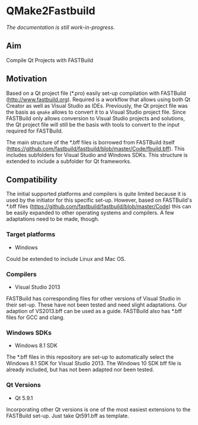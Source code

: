 # QMake2Fastbuild

*The documentation is still work-in-progress.*

## Aim
Compile Qt Projects with FASTBuild

## Motivation
Based on a Qt project file (*.pro) easily set-up compilation with FASTBuild (http://www.fastbuild.org). Required is a workflow that allows using both Qt Creator as well as Visual Studio as IDEs. Previously, the Qt project file was the basis as `qmake` allows to convert it to a Visual Studio project file. Since FASTBuild only allows conversion to Visual Studio projects and solutions, the Qt project file will still be the basis with tools to convert to the input required for FASTBuild.

The main structure of the *.bff files is borrowed from FASTBuild itself (https://github.com/fastbuild/fastbuild/blob/master/Code/fbuild.bff). This includes subfolders for Visual Studio and Windows SDKs. This structure is extended to include a subfolder for Qt frameworks.

## Compatibility
The initial supported platforms and compilers is quite limited because it is used by the initiator for this specific set-up. However, based on FASTBuild's *.bff files (https://github.com/fastbuild/fastbuild/blob/master/Code) this can be easily expanded to other operating systems and compilers. A few adaptations need to be made, though.
### Target platforms
* Windows

Could be extended to include Linux and Mac OS.

### Compilers
* Visual Studio 2013

FASTBuild has corresponding files for other versions of Visual Studio in their set-up. These have not been tested and need slight adaptations. Our adaption of VS2013.bff can be used as a guide. FASTBuild also has *.bff files for GCC and clang.

### Windows SDKs
* Windows 8.1 SDK

The *.bff files in this repository are set-up to automatically select the Windows 8.1 SDK for Visual Studio 2013. The Windows 10 SDK bff file is already included, but has not been adapted nor been tested.

### Qt Versions
* Qt 5.9.1

Incorporating other Qt versions is one of the most easiest extensions to the FASTBuild set-up. Just take Qt591.bff as template.
